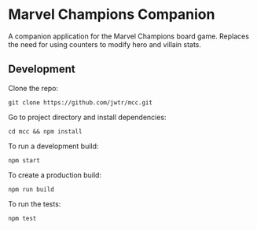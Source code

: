 # Marvel Champions Companion

A companion application for the Marvel Champions board game. Replaces the need for using counters to modify hero and villain stats.

## Development

Clone the repo:

```
git clone https://github.com/jwtr/mcc.git
```

Go to project directory and install dependencies:

```
cd mcc && npm install
```

To run a development build:

```
npm start
```

To create a production build:

```
npm run build
```

To run the tests:

```
npm test
```
